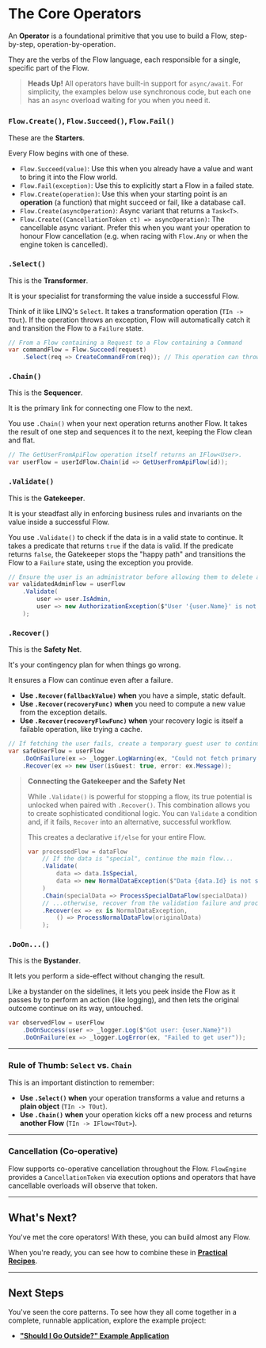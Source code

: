 # The Core Operators

An **Operator** is a foundational primitive that you use to build a Flow, step-by-step, operation-by-operation.

They are the verbs of the Flow language, each responsible for a single, specific part of the Flow.

> **Heads Up!** All operators have built-in support for `async/await`. For simplicity, the examples below use synchronous code, but each one has an `async` overload waiting for you when you need it.

### `Flow.Create()`, `Flow.Succeed()`, `Flow.Fail()`

These are the **Starters**. 

Every Flow begins with one of these.

*   `Flow.Succeed(value)`: Use this when you already have a value and want to bring it into the Flow world.
*   `Flow.Fail(exception)`: Use this to explicitly start a Flow in a failed state.
*   `Flow.Create(operation)`: Use this when your starting point is an **operation** (a function) that might succeed or fail, like a database call.
*   `Flow.Create(asyncOperation)`: Async variant that returns a `Task<T>`.
*   `Flow.Create((CancellationToken ct) => asyncOperation)`: The cancellable async variant. Prefer this when you want your operation to honour Flow cancellation (e.g. when racing with `Flow.Any` or when the engine token is cancelled).

### `.Select()`

This is the **Transformer**. 

It is your specialist for transforming the value inside a successful Flow.

Think of it like LINQ's `Select`. It takes a transformation operation (`TIn -> TOut`). If the operation throws an exception, Flow will automatically catch it and transition the Flow to a `Failure` state.

```csharp
// From a Flow containing a Request to a Flow containing a Command
var commandFlow = Flow.Succeed(request)
    .Select(req => CreateCommandFrom(req)); // This operation can throw
```

### `.Chain()`

This is the **Sequencer**.

It is the primary link for connecting one Flow to the next.

You use `.Chain()` when your next operation returns another Flow. It takes the result of one step and sequences it to the next, keeping the Flow clean and flat.

```csharp
// The GetUserFromApiFlow operation itself returns an IFlow<User>.
var userFlow = userIdFlow.Chain(id => GetUserFromApiFlow(id));
```

### `.Validate()`

This is the **Gatekeeper**.

It is your steadfast ally in enforcing business rules and invariants on the value inside a successful Flow.

You use `.Validate()` to check if the data is in a valid state to continue. It takes a predicate that returns `true` if the data is valid. If the predicate returns `false`, the Gatekeeper stops the "happy path" and transitions the Flow to a `Failure` state, using the exception you provide.

```csharp
// Ensure the user is an administrator before allowing them to delete a resource.
var validatedAdminFlow = userFlow
    .Validate(
        user => user.IsAdmin,
        user => new AuthorizationException($"User '{user.Name}' is not an administrator.")
    );
```

### `.Recover()`

This is the **Safety Net**.

It's your contingency plan for when things go wrong.

It ensures a Flow can continue even after a failure.

*   **Use `.Recover(fallbackValue)` when** you have a simple, static default.
*   **Use `.Recover(recoveryFunc)` when** you need to compute a new value from the exception details.
*   **Use `.Recover(recoveryFlowFunc)` when** your recovery logic is itself a failable operation, like trying a cache.

```csharp
// If fetching the user fails, create a temporary guest user to continue the flow.
var safeUserFlow = userFlow
    .DoOnFailure(ex => _logger.LogWarning(ex, "Could not fetch primary user."))
    .Recover(ex => new User(isGuest: true, error: ex.Message));
```

> **Connecting the Gatekeeper and the Safety Net**
>
> While `.Validate()` is powerful for stopping a flow, its true potential is unlocked when paired with `.Recover()`. This combination allows you to create sophisticated conditional logic. You can `Validate` a condition and, if it fails, `Recover` into an alternative, successful workflow.
>
> This creates a declarative `if/else` for your entire Flow.
>
> ```csharp
> var processedFlow = dataFlow
>     // If the data is "special", continue the main flow...
>     .Validate(
>         data => data.IsSpecial,
>         data => new NormalDataException($"Data {data.Id} is not special.")
>     )
>     .Chain(specialData => ProcessSpecialDataFlow(specialData))
>     // ...otherwise, recover from the validation failure and process it normally.
>     .Recover(ex => ex is NormalDataException,
>         () => ProcessNormalDataFlow(originalData)
>     );
> ```

### `.DoOn...()`

This is the **Bystander**.

It lets you perform a side-effect without changing the result.

Like a bystander on the sidelines, it lets you peek inside the Flow as it passes by to perform an action (like logging), and then lets the original outcome continue on its way, untouched.

```csharp
var observedFlow = userFlow
    .DoOnSuccess(user => _logger.Log($"Got user: {user.Name}"))
    .DoOnFailure(ex => _logger.LogError(ex, "Failed to get user"));
```

---

### Rule of Thumb: `Select` vs. `Chain`

This is an important distinction to remember:

*   **Use `.Select()` when** your operation transforms a value and returns a **plain object** (`TIn -> TOut`).
*   **Use `.Chain()` when** your operation kicks off a new process and returns **another Flow** (`TIn -> IFlow<TOut>`).

---

### Cancellation (Co-operative)

Flow supports co-operative cancellation throughout the Flow. `FlowEngine` provides a `CancellationToken` via execution options and operators that have cancellable overloads will observe that token.

---

## What's Next?

You've met the core operators! With these, you can build almost any Flow.

When you're ready, you can see how to combine these in **[Practical Recipes](./practical-recipes.md)**.

---

## Next Steps

You've seen the core patterns. To see how they all come together in a complete, runnable application, explore the example project:

*   **["Should I Go Outside?" Example Application](./../examples/ShouldIGoOutside)**
